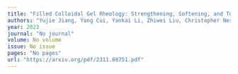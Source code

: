 ```yaml
---
title: "Filled Colloidal Gel Rheology: Strengthening, Softening, and Tuneability"
authors: "Yujie Jiang, Yang Cui, Yankai Li, Zhiwei Liu, Christopher Ness, Ryohei Seto"
year: 2023
journal: "No journal"
volume: No volume
issue: No issue
pages: "No pages"
url: "https://arxiv.org/pdf/2311.08751.pdf"
---
```

